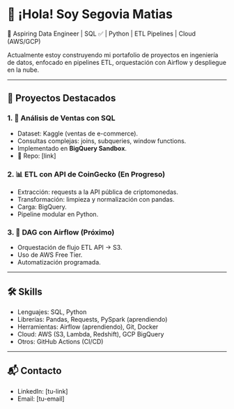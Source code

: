 # 👋 ¡Hola! Soy Segovia Matias

🎯 Aspiring Data Engineer | SQL ✅ | Python | ETL Pipelines | Cloud (AWS/GCP)

Actualmente estoy construyendo mi portafolio de proyectos en ingeniería de datos, 
enfocado en pipelines ETL, orquestación con Airflow y despliegue en la nube.

---

## 🚀 Proyectos Destacados

### 1. 🛒 Análisis de Ventas con SQL
- Dataset: Kaggle (ventas de e-commerce).
- Consultas complejas: joins, subqueries, window functions.
- Implementado en **BigQuery Sandbox**.
- 📂 Repo: [link]

### 2. 📊 ETL con API de CoinGecko (En Progreso)
- Extracción: requests a la API pública de criptomonedas.
- Transformación: limpieza y normalización con pandas.
- Carga: BigQuery.
- Pipeline modular en Python.

### 3. 🔄 DAG con Airflow (Próximo)
- Orquestación de flujo ETL API → S3.
- Uso de AWS Free Tier.
- Automatización programada.

---

## 🛠️ Skills
- Lenguajes: SQL, Python
- Librerías: Pandas, Requests, PySpark (aprendiendo)
- Herramientas: Airflow (aprendiendo), Git, Docker
- Cloud: AWS (S3, Lambda, Redshift), GCP BigQuery
- Otros: GitHub Actions (CI/CD)

---

## 📬 Contacto
- LinkedIn: [tu-link]
- Email: [tu-email]
